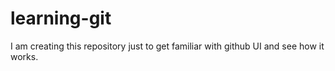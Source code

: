 # learning-git
I am creating this repository just to get familiar with github UI and see how it works.
